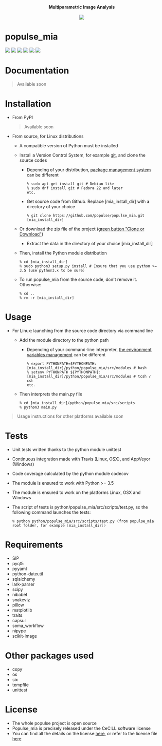 <p align="center" >
  <b> Multiparametric Image Analysis </b><br>
	<br>
  <img src="https://user-images.githubusercontent.com/1913468/38312384-eb8fd9ee-3821-11e8-870d-209673077223.jpg">
</p>

# populse_mia
[![](https://travis-ci.org/populse/populse_mia.svg?branch=master)](https://travis-ci.org/populse/populse_mia)
[![](https://ci.appveyor.com/api/projects/status/tk00pnvn08h56dia?svg=true)](https://ci.appveyor.com/project/populse/populse-mia)
[![](https://codecov.io/github/populse/populse_mia/coverage.svg?branch=master)](https://codecov.io/github/populse/populse_mia)
[![](https://img.shields.io/badge/license-CeCILL-blue.svg)](https://github.com/populse/populse_mia/blob/master/LICENSE)
[![](https://img.shields.io/badge/python-3.5%2C%203.6%2C%203.7-yellow.svg)](#)
[![](https://img.shields.io/badge/platform-Linux%2C%20OSX%2C%20Windows-orange.svg)](#)

# Documentation

   > Available soon

# Installation

* From PyPI

   > Available soon

* From source, for Linux distributions
  * A compatible version of Python must be installed
  * Install a Version Control System, for example [git](https://git-scm.com/book/en/v2/Getting-Started-About-Version-Control), and clone the source codes
    * Depending of your distribution, [package management system](https://en.wikipedia.org/wiki/Package_manager) can be different

          % sudo apt-get install git # Debian like
          % sudo dnf install git # Fedora 22 and later
          etc.

    * Get source code from Github. Replace [mia_install_dir] with a directory of your choice

          % git clone https://github.com/populse/populse_mia.git [mia_install_dir]

  * Or download the zip file of the project ([green button "Clone or Download"](https://github.com/populse/populse_mia))
  
     * Extract the data in the directory of your choice [mia_install_dir]

  * Then, install the Python module distribution

        % cd [mia_install_dir]  
        % sudo python3 setup.py install # Ensure that you use python >= 3.5 (use python3.x to be sure)  

  * To run populse_mia from the source code, don't remove it. Otherwise:

        % cd ..  
        % rm -r [mia_install_dir]  

# Usage

  * For Linux: launching from the source code directory via command line

    * Add the module directory to the python path

      * Depending of your command-line interpreter, [the environment variables management](https://en.wikipedia.org/wiki/Unix_shell) can be different

            % export PYTHONPATH=$PYTHONPATH:[mia_install_dir]/python/populse_mia/src/modules # bash  
            % setenv PYTHONPATH ${PYTHONPATH}:[mia_install_dir]/python/populse_mia/src/modules # tcsh / csh  
            etc.  

    * Then interprets the main.py file

          % cd [mia_install_dir]/python/populse_mia/src/scripts  
          % python3 main.py  

> Usage instructions for other platforms available soon

# Tests

* Unit tests written thanks to the python module unittest

* Continuous integration made with Travis (Linux, OSX), and AppVeyor (Windows)

* Code coverage calculated by the python module codecov

* The module is ensured to work with Python >= 3.5

* The module is ensured to work on the platforms Linux, OSX and Windows

* The script of tests is python/populse_mia/src/scripts/test.py, so the following command launches the tests:
	
      % python python/populse_mia/src/scripts/test.py (from populse_mia root folder, for example [mia_install_dir])
	
# Requirements

* SIP
* pyqt5
* pyyaml
* python-dateutil
* sqlalchemy
* lark-parser
* scipy
* nibabel
* snakeviz
* pillow
* matplotlib
* traits
* capsul
* soma_workflow
* nipype
* scikit-image


# Other packages used

* copy
* os
* six
* tempfile
* unittest
  
# License
  
* The whole populse project is open source
* Populse_mia is precisely released under the CeCILL software license
* You can find all the details on the license [here](http://www.cecill.info/licences/Licence_CeCILL_V2.1-en.html), or refer to the license file [here](https://github.com/populse/populse_mia/blob/master/LICENSE)
